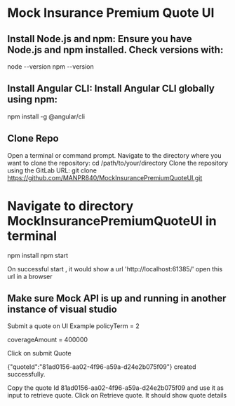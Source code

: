 # Mock Insurance Premium Quote UI

## Install Node.js and npm: Ensure you have Node.js and npm installed. Check versions with:

node --version
npm --version

## Install Angular CLI: Install Angular CLI globally using npm:

npm install -g @angular/cli

## Clone Repo
Open a terminal or command prompt. Navigate to the directory where you want to clone the repository: cd /path/to/your/directory Clone the repository using the GitLab URL: 
git clone https://github.com/MANPR840/MockInsurancePremiumQuoteUI.git


# Navigate to directory MockInsurancePremiumQuoteUI in terminal


npm install
npm start

On successful start , it would show a url 'http://localhost:61385/'
open this url in a browser

## Make sure Mock API is up and running in another instance of visual studio 


Submit a quote on UI 
Example policyTerm = 2

coverageAmount = 400000

Click on submit Quote

{"quoteId":"81ad0156-aa02-4f96-a59a-d24e2b075f09"} created successfully.


Copy the quote Id 81ad0156-aa02-4f96-a59a-d24e2b075f09 and use it as input to retrieve quote. Click on Retrieve quote. It should show quote details





